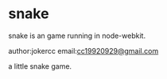 snake
=====
snake is an game running in node-webkit.

author:jokercc
email:cc19920929@gmail.com

a little snake game.
